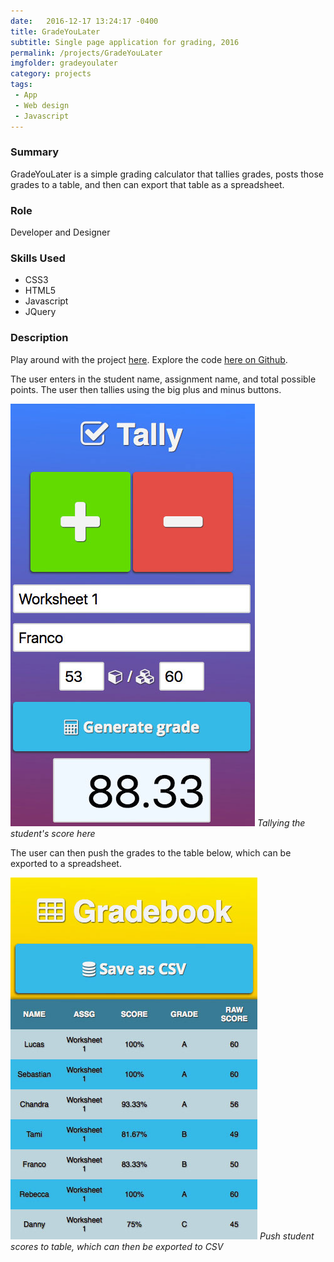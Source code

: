 ```yaml
---
date:   2016-12-17 13:24:17 -0400
title: GradeYouLater
subtitle: Single page application for grading, 2016
permalink: /projects/GradeYouLater
imgfolder: gradeyoulater
category: projects
tags: 
 - App
 - Web design
 - Javascript
---
```


### Summary

GradeYouLater is a simple grading calculator that tallies grades, posts those grades to a table, and then can export that table as a spreadsheet.

### Role

Developer and Designer

### Skills Used

- CSS3
- HTML5
- Javascript
- JQuery

### Description

Play around with the project [here](https://francofaa.github.io/GradeYouLater/). Explore the code [here on Github](https://github.com/francofaa/GradeYouLater/). 

The user enters in the student name, assignment name, and total possible points. The user then tallies using the big plus and minus buttons.

![Tallying](../../img/gradeyoulater/1-tally.jpg)
*Tallying the student's score here*

The user can then push the grades to the table below, which can be exported to a spreadsheet.

![Resulting gradebook](../../img/gradeyoulater/2-gradebook.jpg)
*Push student scores to table, which can then be exported to CSV*